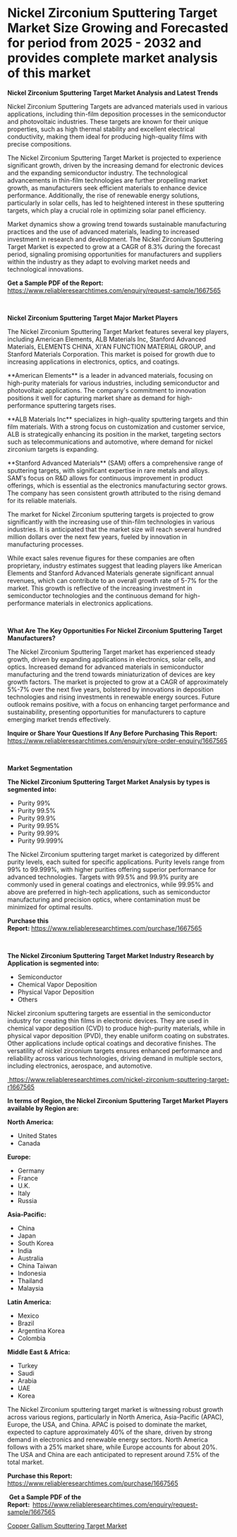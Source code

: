 <p><h1>Nickel Zirconium Sputtering Target Market Size Growing and Forecasted for period from 2025 - 2032 and provides complete market analysis of this market</h1></p><p><strong>Nickel Zirconium Sputtering Target Market Analysis and Latest Trends</strong></p>
<p><p>Nickel Zirconium Sputtering Targets are advanced materials used in various applications, including thin-film deposition processes in the semiconductor and photovoltaic industries. These targets are known for their unique properties, such as high thermal stability and excellent electrical conductivity, making them ideal for producing high-quality films with precise compositions.</p><p>The Nickel Zirconium Sputtering Target Market is projected to experience significant growth, driven by the increasing demand for electronic devices and the expanding semiconductor industry. The technological advancements in thin-film technologies are further propelling market growth, as manufacturers seek efficient materials to enhance device performance. Additionally, the rise of renewable energy solutions, particularly in solar cells, has led to heightened interest in these sputtering targets, which play a crucial role in optimizing solar panel efficiency.</p><p>Market dynamics show a growing trend towards sustainable manufacturing practices and the use of advanced materials, leading to increased investment in research and development. The Nickel Zirconium Sputtering Target Market is expected to grow at a CAGR of 8.3% during the forecast period, signaling promising opportunities for manufacturers and suppliers within the industry as they adapt to evolving market needs and technological innovations.</p></p>
<p><strong>Get a Sample PDF of the Report:&nbsp;</strong> <a href="https://www.reliableresearchtimes.com/enquiry/request-sample/1667565?utm_campaign=2326&utm_medium=2&utm_source=Github&utm_content=ia&utm_term=08032025&utm_id=nickel-zirconium-sputtering-target">https://www.reliableresearchtimes.com/enquiry/request-sample/1667565</a></p>
<p>&nbsp;</p>
<p><strong>Nickel Zirconium Sputtering Target Major Market Players</strong></p>
<p><p>The Nickel Zirconium Sputtering Target Market features several key players, including American Elements, ALB Materials Inc, Stanford Advanced Materials, ELEMENTS CHINA, XI'AN FUNCTION MATERIAL GROUP, and Stanford Materials Corporation. This market is poised for growth due to increasing applications in electronics, optics, and coatings.</p><p>**American Elements** is a leader in advanced materials, focusing on high-purity materials for various industries, including semiconductor and photovoltaic applications. The company's commitment to innovation positions it well for capturing market share as demand for high-performance sputtering targets rises. </p><p>**ALB Materials Inc** specializes in high-quality sputtering targets and thin film materials. With a strong focus on customization and customer service, ALB is strategically enhancing its position in the market, targeting sectors such as telecommunications and automotive, where demand for nickel zirconium targets is expanding.</p><p>**Stanford Advanced Materials** (SAM) offers a comprehensive range of sputtering targets, with significant expertise in rare metals and alloys. SAM's focus on R&D allows for continuous improvement in product offerings, which is essential as the electronics manufacturing sector grows. The company has seen consistent growth attributed to the rising demand for its reliable materials.</p><p>The market for Nickel Zirconium sputtering targets is projected to grow significantly with the increasing use of thin-film technologies in various industries. It is anticipated that the market size will reach several hundred million dollars over the next few years, fueled by innovation in manufacturing processes.</p><p>While exact sales revenue figures for these companies are often proprietary, industry estimates suggest that leading players like American Elements and Stanford Advanced Materials generate significant annual revenues, which can contribute to an overall growth rate of 5-7% for the market. This growth is reflective of the increasing investment in semiconductor technologies and the continuous demand for high-performance materials in electronics applications.</p></p>
<p>&nbsp;</p>
<p><strong>What Are The Key Opportunities For Nickel Zirconium Sputtering Target Manufacturers?</strong></p>
<p><p>The Nickel Zirconium Sputtering Target market has experienced steady growth, driven by expanding applications in electronics, solar cells, and optics. Increased demand for advanced materials in semiconductor manufacturing and the trend towards miniaturization of devices are key growth factors. The market is projected to grow at a CAGR of approximately 5%-7% over the next five years, bolstered by innovations in deposition technologies and rising investments in renewable energy sources. Future outlook remains positive, with a focus on enhancing target performance and sustainability, presenting opportunities for manufacturers to capture emerging market trends effectively.</p></p>
<p><strong>Inquire or Share Your Questions If Any Before Purchasing This Report:</strong> <a href="https://www.reliableresearchtimes.com/enquiry/pre-order-enquiry/1667565?utm_campaign=2326&utm_medium=2&utm_source=Github&utm_content=ia&utm_term=08032025&utm_id=nickel-zirconium-sputtering-target">https://www.reliableresearchtimes.com/enquiry/pre-order-enquiry/1667565</a></p>
<p>&nbsp;</p>
<p><strong>Market Segmentation</strong></p>
<p><strong>The Nickel Zirconium Sputtering Target Market Analysis by types is segmented into:</strong></p>
<p><ul><li>Purity 99%</li><li>Purity 99.5%</li><li>Purity 99.9%</li><li>Purity 99.95%</li><li>Purity 99.99%</li><li>Purity 99.999%</li></ul></p>
<p><p>The Nickel Zirconium sputtering target market is categorized by different purity levels, each suited for specific applications. Purity levels range from 99% to 99.999%, with higher purities offering superior performance for advanced technologies. Targets with 99.5% and 99.9% purity are commonly used in general coatings and electronics, while 99.95% and above are preferred in high-tech applications, such as semiconductor manufacturing and precision optics, where contamination must be minimized for optimal results.</p></p>
<p><strong>Purchase this Report:&nbsp;</strong><a href="https://www.reliableresearchtimes.com/purchase/1667565?utm_campaign=2326&utm_medium=2&utm_source=Github&utm_content=ia&utm_term=08032025&utm_id=nickel-zirconium-sputtering-target">https://www.reliableresearchtimes.com/purchase/1667565</a></p>
<p>&nbsp;</p>
<p><strong>The Nickel Zirconium Sputtering Target Market Industry Research by Application is segmented into:</strong></p>
<p><ul><li>Semiconductor</li><li>Chemical Vapor Deposition</li><li>Physical Vapor Deposition</li><li>Others</li></ul></p>
<p><p>Nickel zirconium sputtering targets are essential in the semiconductor industry for creating thin films in electronic devices. They are used in chemical vapor deposition (CVD) to produce high-purity materials, while in physical vapor deposition (PVD), they enable uniform coating on substrates. Other applications include optical coatings and decorative finishes. The versatility of nickel zirconium targets ensures enhanced performance and reliability across various technologies, driving demand in multiple sectors, including electronics, aerospace, and automotive.</p></p>
<p><a href="https://www.reliableresearchtimes.com/nickel-zirconium-sputtering-target-r1667565?utm_campaign=2326&utm_medium=2&utm_source=Github&utm_content=ia&utm_term=08032025&utm_id=nickel-zirconium-sputtering-target">&nbsp;https://www.reliableresearchtimes.com/nickel-zirconium-sputtering-target-r1667565</a></p>
<p><strong>In terms of Region, the Nickel Zirconium Sputtering Target Market Players available by Region are:</strong></p>
<p>
    <p> <strong> North America: </strong>
        <ul>
            <li>United States</li>
            <li>Canada</li>
        </ul>
        </p> 
    <p> <strong> Europe: </strong>
        <ul>
            <li>Germany</li>
            <li>France</li>
            <li>U.K.</li>
            <li>Italy</li>
            <li>Russia</li>
        </ul>
        </p> 
    <p> <strong> Asia-Pacific: </strong>
        <ul>
            <li>China</li>
            <li>Japan</li>
            <li>South Korea</li>
            <li>India</li>
            <li>Australia</li>
            <li>China Taiwan</li>
            <li>Indonesia</li>
            <li>Thailand</li>
            <li>Malaysia</li>
        </ul>
        </p> 
    <p> <strong> Latin America: </strong>
        <ul>
            <li>Mexico</li>
            <li>Brazil</li>
            <li>Argentina Korea</li>
            <li>Colombia</li>
        </ul>
        </p> 
    <p> <strong> Middle East & Africa: </strong>
        <ul>
            <li>Turkey</li>
            <li>Saudi</li>
            <li>Arabia</li>
            <li>UAE</li>
            <li>Korea</li>
        </ul>
    </p>
    </p>
<p><p>The Nickel Zirconium sputtering target market is witnessing robust growth across various regions, particularly in North America, Asia-Pacific (APAC), Europe, the USA, and China. APAC is poised to dominate the market, expected to capture approximately 40% of the share, driven by strong demand in electronics and renewable energy sectors. North America follows with a 25% market share, while Europe accounts for about 20%. The USA and China are each anticipated to represent around 7.5% of the total market.</p></p>
<p><strong>Purchase this Report: </strong><a href="https://www.reliableresearchtimes.com/purchase/1667565?utm_campaign=2326&utm_medium=2&utm_source=Github&utm_content=ia&utm_term=08032025&utm_id=nickel-zirconium-sputtering-target">https://www.reliableresearchtimes.com/purchase/1667565</a></p>
<p>&nbsp;<strong>Get a Sample PDF of the Report:&nbsp;&nbsp;</strong><a href="https://www.reliableresearchtimes.com/enquiry/request-sample/1667565?utm_campaign=2326&utm_medium=2&utm_source=Github&utm_content=ia&utm_term=08032025&utm_id=nickel-zirconium-sputtering-target">https://www.reliableresearchtimes.com/enquiry/request-sample/1667565</a></p>
<p><strong></strong></p>
<p><p><a href="https://github.com/NargisHussain75/Market-Research-Report-List-1/blob/main/copper-gallium-sputtering-target-market.md?utm_campaign=2326&utm_medium=2&utm_source=Github&utm_content=ia&utm_term=08032025&utm_id=nickel-zirconium-sputtering-target">Copper Gallium Sputtering Target Market</a></p></p>